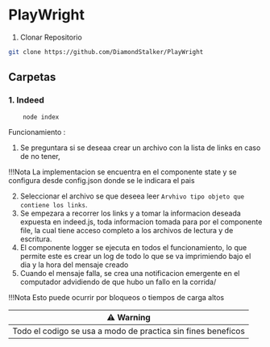 # PlayWright

1. Clonar Repositorio
```bash
git clone https://github.com/DiamondStalker/PlayWright
```

## Carpetas

### 1. Indeed
```bash
    node index
```
    
Funcionamiento :
1. Se preguntara si se deseaa crear un archivo con la lista de links en caso de no tener, 


!!!Nota
    La implementacion se encuentra en el componente state y se configura desde config.json donde se le indicara el pais

2. Seleccionar el archivo se que deseea leer `Arvhivo tipo objeto que contiene los links`.
3. Se empezara a recorrer los links y a tomar la informacion deseada expuesta en indeed.js, toda informacion tomada para por el componente file,
    la cual tiene acceso completo a los archivos de lectura y de escritura.
4. El componente logger se ejecuta en todos el funcionamiento, lo que permite este es crear un log de todo lo que se va imprimiendo bajo el dia y la hora del mensaje creado
5. Cuando el mensaje falla, se crea una notificacion emergente en el computador advidiendo de que hubo un fallo en la corrida/

!!!Nota
    Esto puede ocurrir por bloqueos o tiempos de carga altos


| ⚠️ Warning                               | 
|------------------------------------------|
| Todo el codigo se usa a modo de practica sin fines beneficos     |

